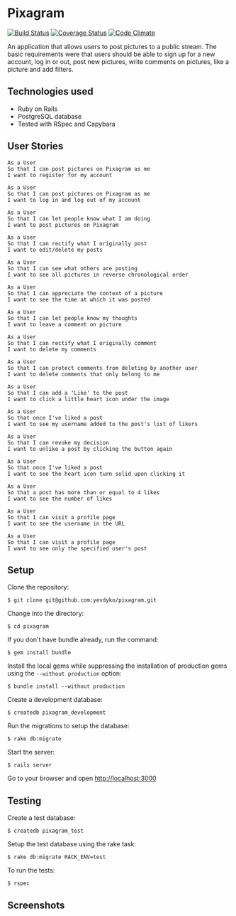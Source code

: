 # Pixagram

[![Build Status](https://travis-ci.org/yevdyko/pixagram.svg?branch=master)](https://travis-ci.org/yevdyko/pixagram)  [![Coverage Status](https://coveralls.io/repos/github/yevdyko/pixagram/badge.svg?branch=master)](https://coveralls.io/github/yevdyko/pixagram?branch=master)  [![Code Climate](https://codeclimate.com/github/yevdyko/pixagram/badges/gpa.svg)](https://codeclimate.com/github/yevdyko/pixagram)

An application that allows users to post pictures to a public stream. The basic requirements were that users should be able to sign up for a new account, log in or out, post new pictures, write comments on pictures, like a picture and add filters.

## Technologies used

- Ruby on Rails
- PostgreSQL database
- Tested with RSpec and Capybara

## User Stories

```
As a User
So that I can post pictures on Pixagram as me
I want to register for my account

As a User
So that I can post pictures on Pixagram as me
I want to log in and log out of my account

As a User
So that I can let people know what I am doing
I want to post pictures on Pixagram

As a User
So that I can rectify what I originally post
I want to edit/delete my posts

As a User
So that I can see what others are posting
I want to see all pictures in reverse chronological order

As a User
So that I can appreciate the context of a picture
I want to see the time at which it was posted

As a User
So that I can let people know my thoughts
I want to leave a comment on picture

As a User
So that I can rectify what I originally comment
I want to delete my comments

As a User
So that I can protect comments from deleting by another user
I want to delete comments that only belong to me

As a User
So that I can add a 'Like' to the post
I want to click a little heart icon under the image

As a User
So that once I've liked a post
I want to see my username added to the post's list of likers

As a User
So that I can revoke my decision
I want to unlike a post by clicking the button again

As a User
So that once I've liked a post
I want to see the heart icon turn solid upon clicking it

As a User
So that a post has more than or equal to 4 likes
I want to see the number of likes

As a User
So that I can visit a profile page
I want to see the username in the URL

As a User
So that I can visit a profile page
I want to see only the specified user's post
```

## Setup

Clone the repository:

    $ git clone git@github.com:yevdyko/pixagram.git

Change into the directory:

    $ cd pixagram

If you don't have bundle already, run the command:

    $ gem install bundle

Install the local gems while suppressing the installation of production gems using the `--without production` option:

    $ bundle install --without production

Create a development database:

    $ createdb pixagram_development

Run the migrations to setup the database:

    $ rake db:migrate

Start the server:

    $ rails server

Go to your browser and open [http://localhost:3000](http://localhost:3000)

## Testing

Create a test database:

    $ createdb pixagram_test

Setup the test database using the rake task:

    $ rake db:migrate RACK_ENV=test

To run the tests:

    $ rspec

## Screenshots
